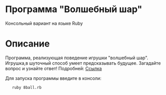 # Программа "Волшебный шар" 
Консольный вариант на языке Ruby 

# Описание
Программа, реализующая поведение игрушки "волшебный шар".
Игрушка,в шуточный способ умеет предсказывать будущее.
Загадайте вопрос и узнайте ответ!
Подробней: [Ссылка](https://ru.wikipedia.org/wiki/Magic_8_ball)


 Для запуска программы введите в консоли:

  ```
     ruby 8ball.rb      
  ```                                 
